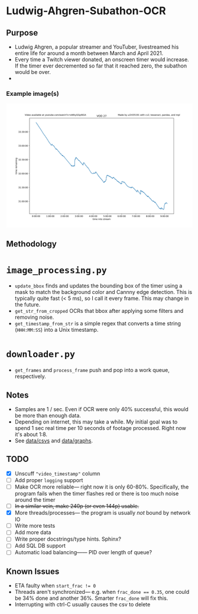 # Ludwig-Ahgren-Subathon-OCR

## Purpose
* Ludwig Ahgren, a popular streamer and YouTuber, livestreamed his entire life for around a month between March and April 2021.
* Every time a Twitch viewer donated, an onscreen timer would increase. If the timer ever decremented so far that it reached zero, the subathon would be over.
* 
### Example image(s)
![27.png](data/graphs/27.png)

## Methodology
# `image_processing.py`
* `update_bbox` finds and updates the bounding box of the timer using a mask to match the background color and Cannny edge detection. This is typically quite fast (< 5 ms), so I call it every frame. This may change in the future.
* `get_str_from_cropped` OCRs that bbox after applying some filters and removing noise.
* `get_timestamp_from_str` is a simple regex that converts a time string (`HHH:MM:SS`) into a Unix timestamp.

# `downloader.py`
* `get_frames` and `process_frame` push and pop into a work queue, respectively.

## Notes
* Samples are 1 / sec. Even if OCR were only 40% successful, this would be more than enough data.
* Depending on internet, this may take a while. My initial goal was to spend 1 sec real time per 10 seconds of footage processed. Right now it's about 1:8.
* See [data/csvs](data/csvs) and [data/graphs](data/graphs).

## TODO
* [x] Unscuff `"video_timestamp"` column
* [ ] Add proper `logging` support
* [ ] Make OCR more reliable— right now it is only 60-80%. Specifically, the program fails when the timer flashes red or there is too much noise around the timer
* [ ] ~~In a similar vein, make 240p (or even 144p) usable.~~
* [x] More threads/processes— the program is usually *not* bound by network IO
* [ ] Write more tests
* [ ] Add more data
* [ ] Write proper docstrings/type hints. Sphinx?
* [ ] Add SQL DB support
* [ ] Automatic load balancing—— PID over length of queue?

## Known Issues
* ETA faulty when `start_frac != 0`
* Threads aren't synchronized— e.g. when `frac_done == 0.35`, one could be 34% done and another 36%. Smarter `frac_done` will fix this.
* Interrupting with ctrl-C usually causes the csv to delete
